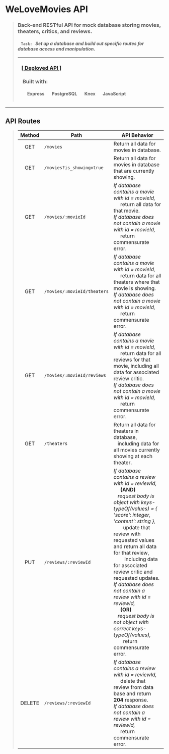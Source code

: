 # WeLoveMovies API
> ### Back-end RESTful API for mock database storing movies, theaters, critics, and reviews.
>
> #### &nbsp;&nbsp;&nbsp;`Task:`&nbsp;&nbsp; *Set up a database and build out specific routes for database access and manipulation.*
> ---
> ### &nbsp;&nbsp;&nbsp;[\[ Deployed API \]](https://we-love-movies-prod.herokuapp.com/)
> 
> ### &nbsp;&nbsp;&nbsp; Built with:
> #### &nbsp;&nbsp;&nbsp;&nbsp;&nbsp;&nbsp;&nbsp;&nbsp; Express &nbsp;&nbsp;&nbsp;&nbsp;&nbsp; PostgreSQL &nbsp;&nbsp;&nbsp;&nbsp;&nbsp; Knex &nbsp;&nbsp;&nbsp;&nbsp;&nbsp; JavaScript <br>&nbsp;

---
 
## API Routes
> | Method | Path | API Behavior |
> |:------:|---------------------------|------------------------------------------------------------------------------------------------------------------------------------------------------------------------------------------------------------------------------------------------------------------------------------------------------------------------------------------------------------------------------------------------------------------------------------------------------------------------------|
> | GET    | `/movies`                   | Return all data for movies in database. |
> | GET    | `/movies?is_showing=true`   | Return all data for movies in database that are currently showing. |
> | GET    | `/movies/:movieId`          | *If database contains a movie with id = movieId,* <br>&nbsp;&nbsp;&nbsp;&nbsp; return all data for that movie. <br> *If database does not contain a movie with id = movieId,* <br>&nbsp;&nbsp;&nbsp;&nbsp; return commensurate error. |
> | GET    | `/movies/:movieId/theaters` | *If database contains a movie with id = movieId,* <br>&nbsp;&nbsp;&nbsp;&nbsp; return data for all theaters where that movie is showing. <br> *If database does not contain a movie with id = movieId,* <br>&nbsp;&nbsp;&nbsp;&nbsp; return commensurate error. |
> | GET    | `/movies/:movieId/reviews`  | *If database contains a movie with id = movieId,* <br>&nbsp;&nbsp;&nbsp;&nbsp; return data for all reviews for that movie, including all data for associated review critic. <br> *If database does not contain a movie with id = movieId,* <br>&nbsp;&nbsp;&nbsp;&nbsp; return commensurate error. |
> | GET    | `/theaters`                 | Return all data for theaters in database,  <br>&nbsp;&nbsp; including data for all movies currently showing at each theater. |
> | PUT    | `/reviews/:reviewId`        | *If database contains a review with id = reviewId,* <br>&nbsp;&nbsp;&nbsp;&nbsp; **(AND)** <br>&nbsp;&nbsp; *request body is object with keys-typeOf(values) = { 'score': integer, 'content': string },* <br>&nbsp;&nbsp;&nbsp;&nbsp;&nbsp;&nbsp; update that review with requested values and return all data for that review, <br>&nbsp;&nbsp;&nbsp;&nbsp;&nbsp;&nbsp;&nbsp; including data for associated review critic and requested updates. <br> *If database does not contain a review with id = reviewId,* <br>&nbsp;&nbsp;&nbsp;&nbsp; **(OR)** <br>&nbsp;&nbsp;  *request body is not object with correct keys-typeOf(values),* <br>&nbsp;&nbsp;&nbsp;&nbsp;&nbsp;&nbsp; return commensurate error. |
> | DELETE | `/reviews/:reviewId`        | *If database contains a review with id = reviewId,*  <br>&nbsp;&nbsp;&nbsp;&nbsp; delete that review from data base and return **204** response. <br> *If database does not contain a review with id = reviewId,* <br>&nbsp;&nbsp;&nbsp;&nbsp; return commensurate error. |
